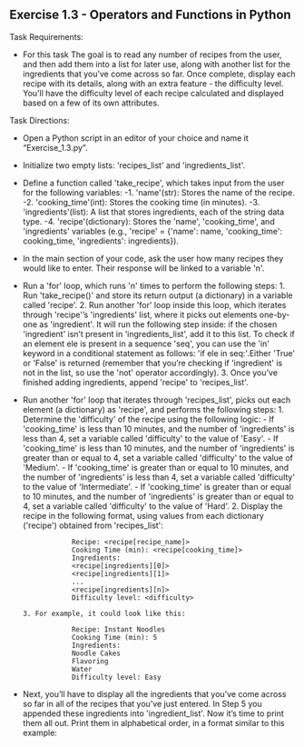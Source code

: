 ## Exercise 1.3 - Operators and Functions in Python

Task Requirements:
  - For this task The goal is to read any number of recipes from the user, and then add them into a list for later use, along with another list for the ingredients that you’ve come across so far. Once complete, display each recipe with its details, along with an extra feature - the difficulty level. You’ll have the difficulty level of each recipe calculated and displayed based on a few of its own attributes.


Task Directions:
  - Open a Python script in an editor of your choice and name it “Exercise_1.3.py”.

  - Initialize two empty lists: 'recipes_list' and 'ingredients_list'.

  - Define a function called 'take_recipe', which takes input from the user for the following variables:
        -1. 'name'(str): Stores the name of the recipe.
        -2. 'cooking_time'(int): Stores the cooking time (in minutes).
        -3. 'ingredients'(list): A list that stores ingredients, each of the string data type.
        -4. 'recipe'(dictionary): Stores the 'name', 'cooking_time', and 'ingredients' variables (e.g., 'recipe' = {'name': name, 'cooking_time': cooking_time, 'ingredients': ingredients}).

  - In the main section of your code, ask the user how many recipes they would like to enter. Their response will be linked to a variable 'n'. 

  - Run a 'for' loop, which runs 'n' times to perform the following steps:
        1. Run 'take_recipe()' and store its return output (a dictionary) in a variable called 'recipe'.
        2. Run another 'for' loop inside this loop, which iterates through 'recipe'’s 'ingredients' list, where 
           it picks out elements one-by-one as 'ingredient'. It will run the following step inside: if the 
           chosen 'ingredient' isn’t present in 'ingredients_list', add it to this list. To check if an 
           element ele is present in a sequence 'seq', you can use the 'in' keyword in a conditional statement 
           as follows: 'if ele in seq:'.Either 'True' or 'False' is returned (remember that you’re checking if 
           'ingredient' is not in the list, so use the 'not' operator accordingly).
        3. Once you’ve finished adding ingredients, append 'recipe' to 'recipes_list'.

  - Run another 'for' loop that iterates through 'recipes_list', picks out each element (a dictionary) as 'recipe', and performs the following steps:
        1. Determine the 'difficulty' of the recipe using the following logic: 
              - If 'cooking_time' is less than 10 minutes, and the number of 'ingredients' is less than 4, 
                set a variable called 'difficulty' to the value of 'Easy'.
              - If 'cooking_time' is less than 10 minutes, and the number of 'ingredients' is greater than 
                or equal to 4, set a variable called 'difficulty' to the value of 'Medium'.
              - If 'cooking_time' is greater than or equal to 10 minutes, and the number of 'ingredients' 
                is less than 4, set a variable called 'difficulty' to the value of 'Intermediate'.
              - If 'cooking_time' is greater than or equal to 10 minutes, and the number of 'ingredients' 
                is greater than or equal to 4, set a variable called 'difficulty' to the value of 'Hard'.
        2. Display the recipe in the following format, using values from each dictionary ('recipe') 
           obtained from 'recipes_list':

                    Recipe: <recipe[recipe_name]>
                    Cooking Time (min): <recipe[cooking_time]>
                    Ingredients: 
                    <recipe[ingredients][0]>
                    <recipe[ingredients][1]>
                    ...
                    <recipe[ingredients][n]>
                    Difficulty level: <difficulty>

        3. For example, it could look like this:

                    Recipe: Instant Noodles
                    Cooking Time (min): 5
                    Ingredients: 
                    Noodle Cakes
                    Flavoring
                    Water
                    Difficulty level: Easy

  - Next, you’ll have to display all the ingredients that you’ve come across so far in all of the recipes that you’ve just entered. In Step 5 you appended these ingredients into 'ingredient_list'. Now it’s time to print them all out. Print them in alphabetical order, in a format similar to this example: